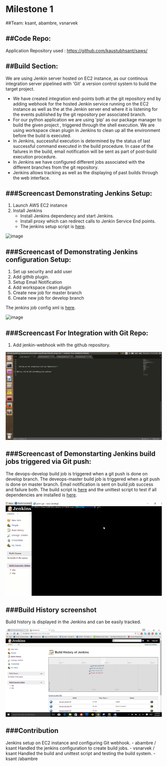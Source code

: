 # Milestone 1

##Team:
ksant, abambre, vsnarvek

##Code Repo:
--------------------------------------------------------------------------

Application Repository used :  https://github.com/kaustubhsant/saws/

##Build Section:
--------------------------------------------------------------------------

We are using Jenkin server hosted on EC2 instance, as our continous integration server pipelined with 'Git' a version control system to build the target project.

- We have created integration end-points both at the git repository end by adding webhook for the hosted Jenkin service running on the EC2 instance as well as the at the Jenkin server end where it is listening for the events published by the git repository per associated branch.
- For our python application we are using 'pip' as our package manager to build the given project , triggered through the shell execution. We are using workspace clean plugin in Jenkins to clean up all the environment before the build is executed.
- In Jenkins, successful execution is determined by the status of last successful command executed in the build procedure. In case of the failures in the build, email notification will be sent as part of post-build execution procedure.
- In Jenkins we have configured different jobs associated with the different branches from the git repository.
- Jenkins allows tracking as well as the displaying of past builds through the web interface.

###Screencast Demonstrating Jenkins Setup:
----------------------------------------------------------------------------
1. Launch AWS EC2 instance
2. Install Jenkins
    - Install Jenkins dependency and start Jenkins.
    - Install proxy which can redirect calls to Jenkin Service End points.
    - The jenkins setup script is [here](/scripts/jenkins-build.sh).

![image](/images/jenkins-setup.gif)

###Screencast of Demonstrating Jenkins configuration Setup:
----------------------------------------------------------------------------
1. Set up security and add user
2. Add githib plugin.
3. Setup Email Notification
4. Add workspace clean plugin
5. Create new job for master branch
6. Create new job for develop branch

The jenkins job config xml is [here](/config/config.xml).

![image](/images/config-setup.gif)

###Screencast For Integration with Git Repo:
----------------------------------------------------------------------------
1. Add jenkin-webhook with the github repository.

![image](/images/git-hook-setup.gif)

###Screencast of Demonstarting Jenkins build jobs triggered via Git push:
----------------------------------------------------------------------------
The devops-develop build job is triggered when a git push is done on develop branch.
The deveops-master build job is triggered when a git push is done on master branch.
Email notification is sent on build job success and failure both.
The build script is [here](/scripts/build.sh) and the unittest script to test if all dependencies are installed is [here](/scripts/test_dependencies.py).

![image](/images/M1-buildstart.gif)

###Build History screenshot
----------------------------------------------------------------------------
Build history is displayed in the Jenkins and can be easily tracked.

![iamge](/images/buildhistory.png)

###Contribution
--------------------------------------------------------------------------

Jenkins setup on EC2 instance and configuring Git webhook.  - abambre / ksant
Handled the jenkins configuration to create build jobs. -  vsnarvek / ksant
Handled the build and unittest script and testing the build system.  - ksant /abambre
